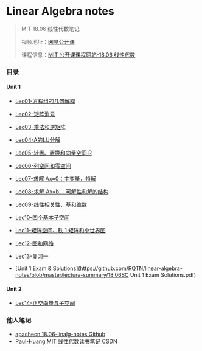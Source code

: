 # Linear Algebra notes
> MIT 18.06 线性代数笔记
>
> 视频地址：[网易公开课](http://open.163.com/special/opencourse/daishu.html)
>
> 课程信息：[MIT 公开课课程网站-18.06 线性代数](https://ocw.mit.edu/courses/mathematics/18-06sc-linear-algebra-fall-2011/index.htm)

### 目录

#### Unit 1

* [Lec01-方程组的几何解释](https://github.com/RQTN/linear-algebra-notes/blob/master/notes/Lec01-方程组的几何解释.pdf)
* [Lec02-矩阵消元](https://github.com/RQTN/linear-algebra-notes/blob/master/notes/Lec02-矩阵消元.pdf)
* [Lec03-乘法和逆矩阵](https://github.com/RQTN/linear-algebra-notes/blob/master/notes/Lec03-乘法和逆矩阵.pdf)
* [Lec04-A的LU分解](https://github.com/RQTN/linear-algebra-notes/blob/master/notes/Lec04-A的LU分解.pdf)
* [Lec05-转置、置换和向量空间 R](https://github.com/RQTN/linear-algebra-notes/blob/master/notes/Lec05-%E8%BD%AC%E7%BD%AE%E3%80%81%E7%BD%AE%E6%8D%A2%E5%92%8C%E5%90%91%E9%87%8F%E7%A9%BA%E9%97%B4%20R.pdf)
* [Lec06-列空间和零空间](https://github.com/RQTN/linear-algebra-notes/blob/master/notes/Lec06-列空间和零空间.pdf)
* [Lec07-求解 Ax=0：主变量，特解](https://github.com/RQTN/linear-algebra-notes/blob/master/notes/Lec07-%E6%B1%82%E8%A7%A3%20Ax%3D0%20%EF%BC%9A%E4%B8%BB%E5%8F%98%E9%87%8F%EF%BC%8C%E7%89%B9%E8%A7%A3.pdf)
* [Lec08-求解 Ax=b ：可解性和解的结构](https://github.com/RQTN/linear-algebra-notes/blob/master/notes/Lec08-%E6%B1%82%E8%A7%A3%20Ax%3Db%20%EF%BC%9A%E5%8F%AF%E8%A7%A3%E6%80%A7%E5%92%8C%E8%A7%A3%E7%9A%84%E7%BB%93%E6%9E%84.pdf)
* [Lec09-线性相关性、基和维数](https://github.com/RQTN/linear-algebra-notes/blob/master/notes/Lec09-%E7%BA%BF%E6%80%A7%E7%9B%B8%E5%85%B3%E6%80%A7%E3%80%81%E5%9F%BA%E5%92%8C%E7%BB%B4%E6%95%B0.pdf)
* [Lec10-四个基本子空间](https://github.com/RQTN/linear-algebra-notes/blob/master/notes/Lec10-%E5%9B%9B%E4%B8%AA%E5%9F%BA%E6%9C%AC%E5%AD%90%E7%A9%BA%E9%97%B4.pdf)
* [Lec11-矩阵空间、秩 1 矩阵和小世界图](https://github.com/RQTN/linear-algebra-notes/blob/master/notes/Lec11-%E7%9F%A9%E9%98%B5%E7%A9%BA%E9%97%B4%E3%80%81%E7%A7%A9%201%20%E7%9F%A9%E9%98%B5%E5%92%8C%E5%B0%8F%E4%B8%96%E7%95%8C%E5%9B%BE.pdf)
* [Lec12-图和网络](https://github.com/RQTN/linear-algebra-notes/blob/master/notes/Lec12-%E5%9B%BE%E5%92%8C%E7%BD%91%E7%BB%9C.pdf)
* [Lec13-复习一](https://github.com/RQTN/linear-algebra-notes/blob/master/notes/Lec13-%E5%A4%8D%E4%B9%A0%E4%B8%80.pdf)

* [Unit 1 Exam & Solutions](https://github.com/RQTN/linear-algebra-notes/blob/master/lecture-summary/18.06SC Unit 1 Exam Solutions.pdf)

#### Unit 2

* [Lec14-正交向量与子空间](https://github.com/RQTN/linear-algebra-notes/blob/master/notes/Lec14-%E6%AD%A3%E4%BA%A4%E5%90%91%E9%87%8F%E4%B8%8E%E5%AD%90%E7%A9%BA%E9%97%B4.pdf)

### 他人笔记

* [apachecn 18.06-linalg-notes Github](https://github.com/apachecn/18.06-linalg-notes)
* [Paul-Huang MIT 线性代数读书笔记 CSDN](https://blog.csdn.net/huang1024rui/article/details/54705774)

